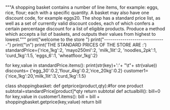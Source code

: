 """A shopping basket contains a number of line items, for example: eggs, rice, flour; each with a specific quantity.
A basket may also have one discount code, for example eggs20. The shop has a standard price list, as well as a set 
of currently valid discount codes, each of which confers a certain percentage discount for a list of eligible products.
Produce a method which accepts a list of baskets, and outputs their values from highest to lowest."""
print("welcome to the store ")
print("------------------------------")
print("\n")
print('THE STANDARD PRICES OF THE STORE ARE :')
standardPrice={'rice_1kg':2,
               'mayo250ml':2,
               'milk_1lit':2,
               'noodles_2pk':1,
               'curd_1kg':1.5,
               'eggs_6':1,
               'wheatfloor_1kg':2}

for key,value in standardPrice.items():
    print(str(key)+':'+  "\t"+   str(value))
discounts= {'egg_30':0.2,'flour_4kg':0.2,'rice_20kg':0.2}
customer1={'rice_1kg':20,'milk_1lit':3,'curd_1kg':1.5}

class shoppingbasket:
    def getprice(product,qty):#for one product
        subtotal=standardPrice[product]*qty
        return subtotal
    def actualbill():
        bill=0
        for key,value in customer1.items():
            bill = bill + shoppingbasket.getprice(key,value)
        return bill


        
